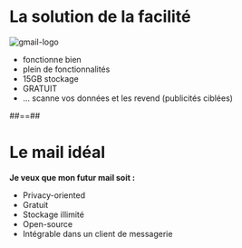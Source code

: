 <!-- .slide: class="switch-to-privacy" -->

# La solution de la facilité

![gmail-logo](./assets/images/gmail-logo.png)
<br/>
-   fonctionne bien
-   plein de fonctionnalités
-   15GB stockage
-   GRATUIT
-   ... scanne vos données et les revend (publicités ciblées)
<!-- .element: class="list-fragment" -->

##==##

<!-- .slide: class="switch-to-privacy" -->

# Le mail idéal

<b>Je veux que mon futur mail soit :</b>

-   Privacy-oriented
-   Gratuit
-   Stockage illimité
-   Open-source
-   Intégrable dans un client de messagerie
<!-- .element: class="list-fragment" -->

